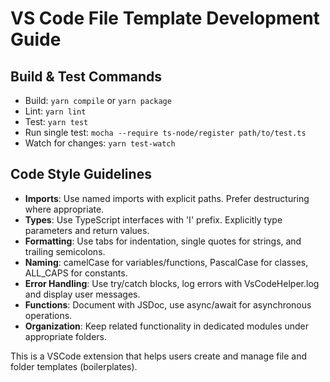 # VS Code File Template Development Guide

## Build & Test Commands
- Build: `yarn compile` or `yarn package`
- Lint: `yarn lint`
- Test: `yarn test`
- Run single test: `mocha --require ts-node/register path/to/test.ts`
- Watch for changes: `yarn test-watch`

## Code Style Guidelines
- **Imports**: Use named imports with explicit paths. Prefer destructuring where appropriate.
- **Types**: Use TypeScript interfaces with 'I' prefix. Explicitly type parameters and return values.
- **Formatting**: Use tabs for indentation, single quotes for strings, and trailing semicolons.
- **Naming**: camelCase for variables/functions, PascalCase for classes, ALL_CAPS for constants.
- **Error Handling**: Use try/catch blocks, log errors with VsCodeHelper.log and display user messages.
- **Functions**: Document with JSDoc, use async/await for asynchronous operations.
- **Organization**: Keep related functionality in dedicated modules under appropriate folders.

This is a VSCode extension that helps users create and manage file and folder templates (boilerplates).